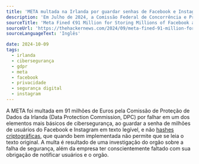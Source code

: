 ```yaml
---
title: 'META multada na Irlanda por guardar senhas de Facebook e Instagram em texto legível.'
description: 'Em Julho de 2024, a Comissão Federal de Concorrência e Proteção ao Consumidor (Nigeria"s Federal Competition and Consumer Protection Commission, FCCP) da Nigéria multou a META por “coleta excessiva de dados”. O advogado e pesquisador em tecnologia de interesse público Chukwuyere Izuogu, fez uma análise detalhada e bem interessante do caso.'
sourceTitle: 'Meta Fined €91 Million for Storing Millions of Facebook and Instagram Passwords in Plaintext'
sourceUrl: 'https://thehackernews.com/2024/09/meta-fined-91-million-for-storing.html'
sourceLanguageText: 'Inglês'

date: 2024-10-09
tags:
  - irlanda
  - cibersegurança
  - gdpr
  - meta
  - facebook
  - privacidade
  - segurança digital
  - instagram
---
```


A META foi multada em 91 milhões de Euros pela Comissão de Proteção de Dados da Irlanda (Data Protection Commission, DPC) por falhar em um dos elementos mais básicos de cibersegurança, ao guardar a senha de milhões de usuários do Facebook e Instagram em texto legível, e não [hashes criptográficas](https://pt.wikipedia.org/wiki/Fun%C3%A7%C3%A3o_hash_criptogr%C3%A1fica), que quando bem implementada não permite que se leia o texto original. A multa é resultado de uma investigação do orgão sobre a falha de segurança, além da empresa ter conscientemente faltado com sua obrigação de notificar usuários e o orgão.
